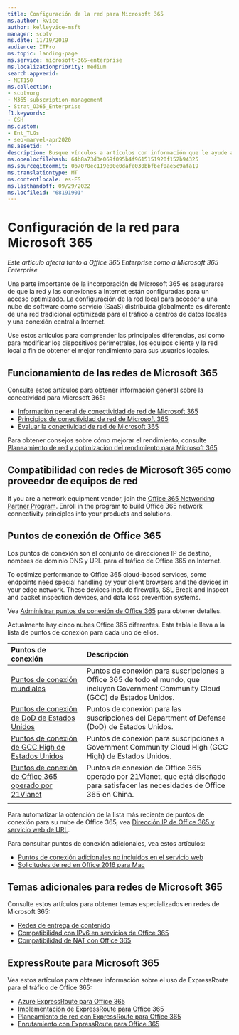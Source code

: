 ```yaml
---
title: Configuración de la red para Microsoft 365
ms.author: kvice
author: kelleyvice-msft
manager: scotv
ms.date: 11/19/2019
audience: ITPro
ms.topic: landing-page
ms.service: microsoft-365-enterprise
ms.localizationpriority: medium
search.appverid:
- MET150
ms.collection:
- scotvorg
- M365-subscription-management
- Strat_O365_Enterprise
f1.keywords:
- CSH
ms.custom:
- Ent_TLGs
- seo-marvel-apr2020
ms.assetid: ''
description: Busque vínculos a artículos con información que le ayude a configurar la red para Microsoft 365, incluida una introducción a la conectividad de red y una lista de puntos de conexión.
ms.openlocfilehash: 64b8a73d3e069f095b4f9615151920f152b94325
ms.sourcegitcommit: 0b7070ec119e00e0dafe030bbfbef0ae5c9afa19
ms.translationtype: MT
ms.contentlocale: es-ES
ms.lasthandoff: 09/29/2022
ms.locfileid: "68191901"
---
```

# <a name="set-up-your-network-for-microsoft-365"></a>Configuración de la red para Microsoft 365

*Este artículo afecta tanto a Office 365 Enterprise como a Microsoft 365 Enterprise*

Una parte importante de la incorporación de Microsoft 365 es asegurarse de que la red y las conexiones a Internet están configuradas para un acceso optimizado. La configuración de la red local para acceder a una nube de software como servicio (SaaS) distribuida globalmente es diferente de una red tradicional optimizada para el tráfico a centros de datos locales y una conexión central a Internet. 

Use estos artículos para comprender las principales diferencias, así como para modificar los dispositivos perimetrales, los equipos cliente y la red local a fin de obtener el mejor rendimiento para sus usuarios locales.

## <a name="how-microsoft-365-networking-works"></a>Funcionamiento de las redes de Microsoft 365

Consulte estos artículos para obtener información general sobre la conectividad para Microsoft 365:

- [Información general de conectividad de red de Microsoft 365](microsoft-365-networking-overview.md)
- [Principios de conectividad de red de Microsoft 365](microsoft-365-network-connectivity-principles.md)
- [Evaluar la conectividad de red de Microsoft 365](assessing-network-connectivity.md)

Para obtener consejos sobre cómo mejorar el rendimiento, consulte [Planeamiento de red y optimización del rendimiento para Microsoft 365](network-planning-and-performance.md).

## <a name="support-microsoft-365-networking-as-a-network-equipment-vendor"></a>Compatibilidad con redes de Microsoft 365 como proveedor de equipos de red

If you are a network equipment vendor, join the [Office 365 Networking Partner Program](microsoft-365-networking-partner-program.md). Enroll in the program to build Office 365 network connectivity principles into your products and solutions. 

## <a name="office-365-endpoints"></a>Puntos de conexión de Office 365

Los puntos de conexión son el conjunto de direcciones IP de destino, nombres de dominio DNS y URL para el tráfico de Office 365 en Internet. 

To optimize performance to Office 365 cloud-based services, some endpoints need special handling by your client browsers and the devices in your edge network. These devices include firewalls, SSL Break and Inspect and packet inspection devices, and data loss prevention systems.

Vea [Administrar puntos de conexión de Office 365](managing-office-365-endpoints.md) para obtener detalles.

Actualmente hay cinco nubes Office 365 diferentes. Esta tabla le lleva a la lista de puntos de conexión para cada uno de ellos.

| Puntos de conexión | Descripción |
|:-------|:-----|
| [Puntos de conexión mundiales](urls-and-ip-address-ranges.md) | Puntos de conexión para suscripciones a Office 365 de todo el mundo, que incluyen Government Community Cloud (GCC) de Estados Unidos. |
| [Puntos de conexión de DoD de Estados Unidos](microsoft-365-u-s-government-dod-endpoints.md) | Puntos de conexión para las suscripciones del Department of Defense (DoD) de Estados Unidos. |
| [Puntos de conexión de GCC High de Estados Unidos](microsoft-365-u-s-government-gcc-high-endpoints.md) | Puntos de conexión para suscripciones a Government Community Cloud High (GCC High) de Estados Unidos. |
| [Puntos de conexión de Office 365 operado por 21Vianet](urls-and-ip-address-ranges-21vianet.md) | Puntos de conexión de Office 365 operado por 21Vianet, que está diseñado para satisfacer las necesidades de Office 365 en China. |
|||

Para automatizar la obtención de la lista más reciente de puntos de conexión para su nube de Office 365, vea [Dirección IP de Office 365 y servicio web de URL](microsoft-365-ip-web-service.md).

Para consultar puntos de conexión adicionales, vea estos artículos:

- [Puntos de conexión adicionales no incluidos en el servicio web](additional-office365-ip-addresses-and-urls.md)
- [Solicitudes de red en Office 2016 para Mac](network-requests-in-office-2016-for-mac.md)


## <a name="additional-topics-for-microsoft-365-networking"></a>Temas adicionales para redes de Microsoft 365

Consulte estos artículos para obtener temas especializados en redes de Microsoft 365:

- [Redes de entrega de contenido](content-delivery-networks.md)
- [Compatibilidad con IPv6 en servicios de Office 365](ipv6-support.md)
- [Compatibilidad de NAT con Office 365](nat-support-with-microsoft-365.md)

## <a name="expressroute-for-microsoft-365"></a>ExpressRoute para Microsoft 365

Vea estos artículos para obtener información sobre el uso de ExpressRoute para el tráfico de Office 365:

- [Azure ExpressRoute para Office 365](azure-expressroute.md)
- [Implementación de ExpressRoute para Office 365](implementing-expressroute.md)
- [Planeamiento de red con ExpressRoute para Office 365](network-planning-with-expressroute.md)
- [Enrutamiento con ExpressRoute para Office 365](routing-with-expressroute.md)
